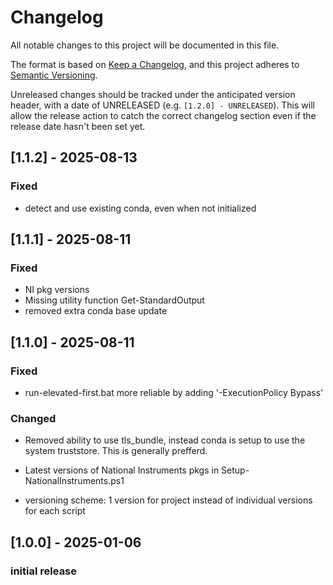 # Changelog

All notable changes to this project will be documented in this file.

The format is based on [Keep a Changelog](https://keepachangelog.com/en/1.0.0/),
and this project adheres to [Semantic
Versioning](https://semver.org/spec/v2.0.0.html).

Unreleased changes should be tracked under the anticipated version header, with
a date of UNRELEASED (e.g. `[1.2.0] - UNRELEASED`). This will allow the release
action to catch the correct changelog section even if the release date hasn't
been set yet.

## [1.1.2] - 2025-08-13
### Fixed
- detect and use existing conda, even when not initialized

## [1.1.1] - 2025-08-11
### Fixed
- NI pkg versions
- Missing utility function Get-StandardOutput
- removed extra conda base update

## [1.1.0] - 2025-08-11

### Fixed
- run-elevated-first.bat more reliable by adding '-ExecutionPolicy Bypass' 

### Changed
- Removed ability to use tls_bundle, instead conda is setup to use the system 
truststore. This is generally prefferd.

- Latest versions of National Instruments pkgs in Setup-NationalInstruments.ps1

- versioning scheme: 1 version for project instead of individual versions for 
each script

## [1.0.0] - 2025-01-06
### initial release

